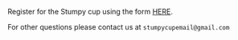 Register for the Stumpy cup using the form [HERE](https://forms.gle/ryDWpW3bkQw5NHBR7).

For other questions please contact us at `stumpycupemail@gmail.com`
